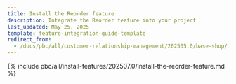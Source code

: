 ```yaml
---
title: Install the Reorder feature
description: Integrate the Reorder feature into your project
last_updated: May 25, 2025
template: feature-integration-guide-template
redirect_from:
  - /docs/pbc/all/customer-relationship-management/202505.0/base-shop/install-and-upgrade/install-features/install-the-reorder-feature
---
```


{% include pbc/all/install-features/202507.0/install-the-reorder-feature.md %} <!-- To edit, see /_includes/pbc/all/install-features/202507.0/install-the-reorder-feature.md -->
